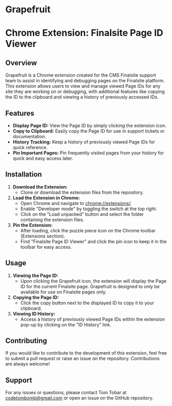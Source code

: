 # Grapefruit

# Chrome Extension: Finalsite Page ID Viewer

## Overview

Grapefruit is a Chrome extension created for the CMS Finalsite support team to assist in identifying and debugging pages on the Finalsite platform. This extension allows users to view and manage viewed Page IDs for any site they are working on or debugging, with additional features like copying the ID to the clipboard and viewing a history of previously accessed IDs.

## Features

- **Display Page ID:** View the Page ID by simply clicking the extension icon.
- **Copy to Clipboard:** Easily copy the Page ID for use in support tickets or documentation.
- **History Tracking:** Keep a history of previously viewed Page IDs for quick reference.
- **Pin Important Pages:** Pin frequently visited pages from your history for quick and easy access later.

## Installation

1. **Download the Extension:**
    - Clone or download the extension files from the repository.
2. **Load the Extension in Chrome:**
    - Open Chrome and navigate to [chrome://extensions/](chrome://extensions/).
    - Enable "Developer mode" by toggling the switch at the top right.
    - Click on the "Load unpacked" button and select the folder containing the extension files.
3. **Pin the Extension:**
    - After loading, click the puzzle piece icon on the Chrome toolbar (Extensions section).
    - Find "Finalsite Page ID Viewer" and click the pin icon to keep it in the toolbar for easy access.

## Usage

1. **Viewing the Page ID:**
    - Upon clicking the Grapefruit icon, the extension will display the Page ID for the current Finalsite page. Grapefruit is designed to only be available for use on Finalsite pages only.
2. **Copying the Page ID:**
    - Click the copy button next to the displayed ID to copy it to your clipboard.
3. **Viewing ID History:**
    - Access a history of previously viewed Page IDs within the extension pop-up by clicking on the "ID History" link.

## Contributing

If you would like to contribute to the development of this extension, feel free to submit a pull request or raise an issue on the repository. Contributions are always welcome!

## Support

For any issues or questions, please contact Tom Tobar at codetombomb@gmail.com or open an issue on the GitHub repository.
